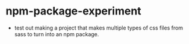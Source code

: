 # npm-package-experiment

- test out making a project that makes multiple types of css files from sass to turn into an npm package.